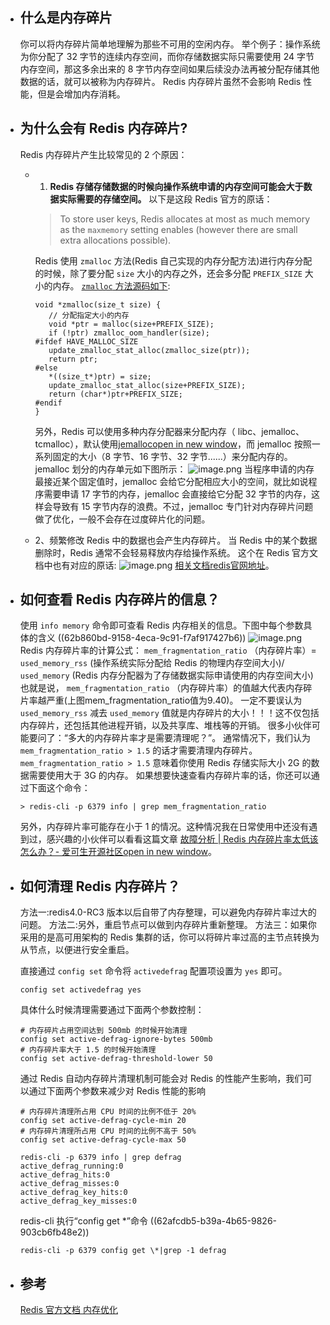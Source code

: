 - ## 什么是内存碎片
  你可以将内存碎片简单地理解为那些不可用的空闲内存。
  举个例子：操作系统为你分配了 32 字节的连续内存空间，而你存储数据实际只需要使用 24 字节内存空间，那这多余出来的 8 字节内存空间如果后续没办法再被分配存储其他数据的话，就可以被称为内存碎片。
  Redis 内存碎片虽然不会影响 Redis 性能，但是会增加内存消耗。
- ## 为什么会有 Redis 内存碎片?
  Redis 内存碎片产生比较常见的 2 个原因：
	- 1. **Redis 存储存储数据的时候向操作系统申请的内存空间可能会大于数据实际需要的存储空间。**
	  以下是这段 Redis 官方的原话：
	  
	  >To store user keys, Redis allocates at most as much memory as the `maxmemory` setting enables (however there are small extra allocations possible).
	  
	  Redis 使用 `zmalloc` 方法(Redis 自己实现的内存分配方法)进行内存分配的时候，除了要分配 `size` 大小的内存之外，还会多分配 `PREFIX_SIZE` 大小的内存。
	  [`zmalloc` 方法源码如下](https://github.com/antirez/redis-tools/blob/master/zmalloc.c):
	  ```
	  void *zmalloc(size_t size) {
	     // 分配指定大小的内存
	     void *ptr = malloc(size+PREFIX_SIZE);
	     if (!ptr) zmalloc_oom_handler(size);
	  #ifdef HAVE_MALLOC_SIZE
	     update_zmalloc_stat_alloc(zmalloc_size(ptr));
	     return ptr;
	  #else
	     *((size_t*)ptr) = size;
	     update_zmalloc_stat_alloc(size+PREFIX_SIZE);
	     return (char*)ptr+PREFIX_SIZE;
	  #endif
	  }
	  ```
	  另外，Redis 可以使用多种内存分配器来分配内存（ libc、jemalloc、tcmalloc），默认使用[jemallocopen in new window](https://github.com/jemalloc/jemalloc)，而 jemalloc 按照一系列固定的大小（8 字节、16 字节、32 字节......）来分配内存的。jemalloc 划分的内存单元如下图所示：
	  ![image.png](../assets/image_1656251029996_0.png)
	  当程序申请的内存最接近某个固定值时，jemalloc 会给它分配相应大小的空间，就比如说程序需要申请 17 字节的内存，jemalloc 会直接给它分配 32 字节的内存，这样会导致有 15 字节内存的浪费。不过，jemalloc 专门针对内存碎片问题做了优化，一般不会存在过度碎片化的问题。
	- 2、频繁修改 Redis 中的数据也会产生内存碎片。
	  当 Redis 中的某个数据删除时，Redis 通常不会轻易释放内存给操作系统。
	  这个在 Redis 官方文档中也有对应的原话:
	  ![image.png](../assets/image_1656251088089_0.png)
	  [相关文档redis官网地址](https://redis.io/topics/memory-optimization)。
- ## 如何查看 Redis 内存碎片的信息？
  使用 `info memory` 命令即可查看 Redis 内存相关的信息。下图中每个参数具体的含义 ((62b860bd-9158-4eca-9c91-f7af917427b6))
  ![image.png](../assets/image_1656251309031_0.png) 
  Redis 内存碎片率的计算公式： `mem_fragmentation_ratio` （内存碎片率）= `used_memory_rss` (操作系统实际分配给 Redis 的物理内存空间大小)/ `used_memory` (Redis 内存分配器为了存储数据实际申请使用的内存空间大小)
  也就是说， `mem_fragmentation_ratio` （内存碎片率）的值越大代表内存碎片率越严重(上图mem_fragmentation_ratio值为9.40)。
  一定不要误认为 `used_memory_rss` 减去 `used_memory` 值就是内存碎片的大小！！！这不仅包括内存碎片，还包括其他进程开销，以及共享库、堆栈等的开销。
  很多小伙伴可能要问了：“多大的内存碎片率才是需要清理呢？”。
  通常情况下，我们认为 `mem_fragmentation_ratio > 1.5` 的话才需要清理内存碎片。 `mem_fragmentation_ratio > 1.5` 意味着你使用 Redis 存储实际大小 2G 的数据需要使用大于 3G 的内存。
  如果想要快速查看内存碎片率的话，你还可以通过下面这个命令：
  ```
  > redis-cli -p 6379 info | grep mem_fragmentation_ratio
  ```
  另外，内存碎片率可能存在小于 1 的情况。这种情况我在日常使用中还没有遇到过，感兴趣的小伙伴可以看看这篇文章
  [故障分析 | Redis 内存碎片率太低该怎么办？- 爱可生开源社区open in new window](https://mp.weixin.qq.com/s/drlDvp7bfq5jt2M5pTqJCw)。
- ## 如何清理 Redis 内存碎片？
  方法一:redis4.0-RC3 版本以后自带了内存整理，可以避免内存碎片率过大的问题。
  方法二:另外，重启节点可以做到内存碎片重新整理。
  方法三：如果你采用的是高可用架构的 Redis 集群的话，你可以将碎片率过高的主节点转换为从节点，以便进行安全重启。
  
  直接通过 `config set` 命令将 `activedefrag` 配置项设置为 `yes` 即可。
  ```
  config set activedefrag yes
  ```
  具体什么时候清理需要通过下面两个参数控制：
  ```
  # 内存碎片占用空间达到 500mb 的时候开始清理
  config set active-defrag-ignore-bytes 500mb
  # 内存碎片率大于 1.5 的时候开始清理
  config set active-defrag-threshold-lower 50
  ```
  通过 Redis 自动内存碎片清理机制可能会对 Redis 的性能产生影响，我们可以通过下面两个参数来减少对 Redis 性能的影响
  ```
  # 内存碎片清理所占用 CPU 时间的比例不低于 20%
  config set active-defrag-cycle-min 20
  # 内存碎片清理所占用 CPU 时间的比例不高于 50%
  config set active-defrag-cycle-max 50
  ```
  
  ```
  redis-cli -p 6379 info | grep defrag
  active_defrag_running:0
  active_defrag_hits:0
  active_defrag_misses:0
  active_defrag_key_hits:0
  active_defrag_key_misses:0
  ```
  redis-cli 执行“config get *”命令 ((62afcdb5-b39a-4b65-9826-903cb6fb48e2)) 
  ```
  redis-cli -p 6379 config get \*|grep -1 defrag
  ```
- ## 参考
  [Redis 官方文档 内存优化](https://redis.io/topics/memory-optimization)